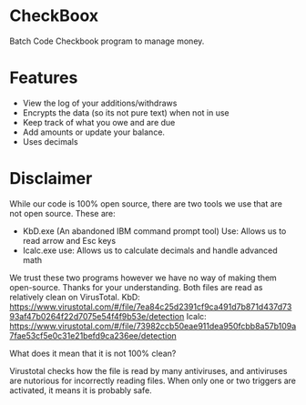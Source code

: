 # CheckBoox
Batch Code Checkbook program to manage money.

# Features
- View the log of your additions/withdraws
- Encrypts the data (so its not pure text) when not in use
- Keep track of what you owe and are due
- Add amounts or update your balance.
- Uses decimals

# Disclaimer

While our code is 100% open source, there are two tools we use that are not open source. These are:

- KbD.exe (An abandoned IBM command prompt tool)
  Use: Allows us to read arrow and Esc keys
- Icalc.exe
  use: Allows us to calculate decimals and handle advanced math
  
We trust these two programs however we have no way of making them open-source. Thanks for your understanding.
Both files are read as relatively clean on VirusTotal.
KbD: https://www.virustotal.com/#/file/7ea84c25d2391cf9ca491d7b871d437d7393af47b0264f22d7075e54f4f9b53e/detection
Icalc: https://www.virustotal.com/#/file/73982ccb50eae911dea950fcbb8a57b109a7fae53cf5e0c31e21befd9ca236ee/detection
  
What does it mean that it is not 100% clean?
  
Virustotal checks how the file is read by many antiviruses, and antiviruses are nutorious for incorrectly reading files. When only one or two triggers are activated, it means it is probably safe.

